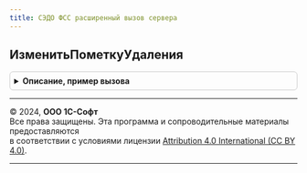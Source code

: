 ```yaml
---
title: СЭДО ФСС расширенный вызов сервера
---
```



## ИзменитьПометкуУдаления
<details style="margin: 1em 0; padding: 0.5em; border: 1px solid #ccc; border-radius: 6px;">

<summary style="font-weight: bold; cursor: pointer;">Описание, пример вызова</summary>

```bsl

Функция ИзменитьПометкуУдаления(Знач МассивСсылок, Знач ПометкаУдаления) Экспорт
```

Пример вызова
```bsl
Результат = СЭДОФССРасширенныйВызовСервера.ИзменитьПометкуУдаления(МассивСсылок, ПометкаУдаления) 
```
</details>

---

© 2024, **ООО 1С-Софт**  
Все права защищены. Эта программа и сопроводительные материалы предоставляются  
в соответствии с условиями лицензии [Attribution 4.0 International (CC BY 4.0)](https://creativecommons.org/licenses/by/4.0/legalcode).

---
